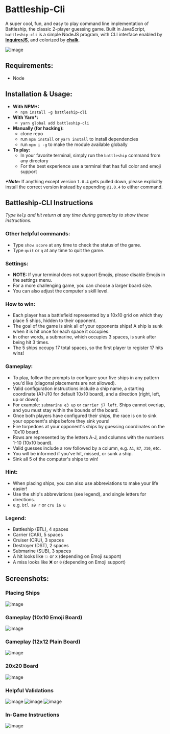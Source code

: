 # Battleship-Cli
A super cool, fun, and easy to play command line implementation of Battleship, the classic 2-player guessing game. Built in JavaScript, `battleship-cli` is a simple NodeJS program, with CLI interface enabled by __[InquirerJS](https://github.com/SBoudrias/Inquirer.js/)__, and colorized by __[chalk](https://github.com/chalk/chalk)__.

![image](http://g.recordit.co/SYaveWe1xt.gif)

## Requirements:
- Node

## Installation & Usage:
- __With NPM*:__
  - `npm install -g battleship-cli`
- __With Yarn*:__
  - `yarn global add battleship-cli`
- __Manually (for hacking):__
  - clone repo
  - run `npm install` or `yarn install` to install dependencies
  - run `npm i -g` to make the module available globally
- __To play:__
  - In your favorite terminal, simply run the `battleship` command from any directory
  - For the best experience use a terminal that has full color and emoji support

**_*Note:_** If anything except version `1.0.4` gets pulled down, please explicitly install the correct version instead by appending `@1.0.4` to either command.

## Battleship-CLI Instructions

_Type `help` and hit return at any time during gameplay to show these instructions._

### Other helpful commands:
- Type `show score` at any time to check the status of the game.
- Type `quit` or `q` at any time to quit the game.

### Settings:
- __NOTE:__ If your terminal does not support Emojis, please disable Emojis in the settings menu.
- For a more challenging game, you can choose a larger board size.
- You can also adjust the computer's skill level.

### How to win:
- Each player has a battlefield represented by a 10x10 grid on which they place 5 ships, hidden to their opponent.
- The goal of the game is sink all of your opponents ships! A ship is sunk when it is hit once for each space it occupies.
- In other words, a submarine, which occupies 3 spaces, is sunk after being hit 3 times.
- The 5 ships occupy 17 total spaces, so the first player to register 17 hits wins!

### Gameplay:
- To play, follow the prompts to configure your five ships in any pattern you'd like (diagonal placements are not allowed).
- Valid configuration instructions include a ship name, a starting coordinate (A1-J10 for default 10x10 board), and a direction (right, left, up or down).
- For example: `submarine e3 up` or `carrier j7 left`. Ships cannot overlap, and you must stay within the bounds of the board.
- Once both players have configured their ships, the race is on to sink your opponent's ships before they sink yours!
- Fire torpedoes at your opponent's ships by guessing coordinates on the 10x10 board.
- Rows are represented by the letters A-J, and columns with the numbers 1-10 (10x10 board).
- Valid guesses include a row followed by a column, e.g. `A1`, `B7`, `J10`, etc.
- You will be informed if you've hit, missed, or sunk a ship.
- Sink all 5 of the computer's ships to win!

### Hint:
- When placing ships, you can also use abbreviations to make your life easier!
- Use the ship's abbreviations (see legend), and single letters for directions.
- e.g. `btl a9 r` or `cru i6 u`

### Legend:
- Battleship (BTL), 4 spaces
- Carrier (CAR), 5 spaces
- Cruiser (CRU), 3 spaces
- Destroyer (DST), 2 spaces
- Submarine (SUB), 3 spaces
- A hit looks like 💥 or ` X ` (depending on Emoji support)
- A miss looks like ❌ or ` 0 ` (depending on Emoji support)  

## Screenshots:
### Placing Ships
![image](http://g.recordit.co/3QuxAc4OkA.gif)

### Gameplay (10x10 Emoji Board)
![image](http://g.recordit.co/7hnn3ZBESt.gif)

### Gameplay (12x12 Plain Board)
![image](http://g.recordit.co/fk6kvc6vxy.gif)

### 20x20 Board
![image](https://user-images.githubusercontent.com/18563015/31363682-0a3d41d0-ad2e-11e7-8132-2100ed6feba7.png)

### Helpful Validations
![image](https://user-images.githubusercontent.com/18563015/31261966-d2a2a252-aa25-11e7-8b35-31e89decf972.png)
![image](https://user-images.githubusercontent.com/18563015/31262035-3cd1d3b4-aa26-11e7-92b5-526acebaf46e.png)
![image](https://user-images.githubusercontent.com/18563015/31259657-6cbbbed8-aa16-11e7-9f30-085b48ad5ed9.png)

### In-Game Instructions
![image](https://user-images.githubusercontent.com/18563015/31310573-36a20250-ab68-11e7-8268-8e025669476c.png)
